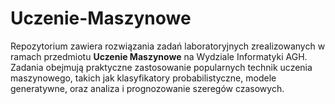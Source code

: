 # Uczenie-Maszynowe
Repozytorium zawiera rozwiązania zadań laboratoryjnych zrealizowanych w ramach przedmiotu **Uczenie Maszynowe** na Wydziale Informatyki AGH. Zadania obejmują praktyczne zastosowanie popularnych technik uczenia maszynowego, takich jak klasyfikatory probabilistyczne, modele generatywne, oraz analiza i prognozowanie szeregów czasowych.
